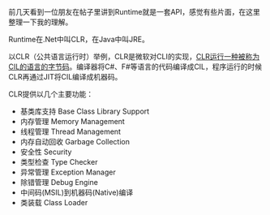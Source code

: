 前几天看到一位朋友在帖子里讲到Runtime就是一套API，感觉有些片面，在这里整理一下我的理解。

Runtime在.Net中叫CLR，在Java中叫JRE。

以CLR（公共语言运行时）举例，CLR是微软对CLI的实现，[CLR运行一种被称为CIL的语言的字节码](https://zh.wikipedia.org/wiki/%E9%80%9A%E7%94%A8%E8%AA%9E%E8%A8%80%E9%81%8B%E8%A1%8C%E5%BA%AB)。编译器将C#、F#等语言的代码编译成CIL，程序运行的时候CLR再通过JIT将CIL编译成机器码。

CLR提供以几个主要功能：
- 基类库支持 Base Class Library Support
- 内存管理 Memory Management
- 线程管理 Thread Management
- 内存自动回收 Garbage Collection
- 安全性 Security
- 类型检查 Type Checker
- 异常管理 Exception Manager
- 除错管理 Debug Engine
- 中间码(MSIL)到机器码(Native)编译
- 类装载 Class Loader
